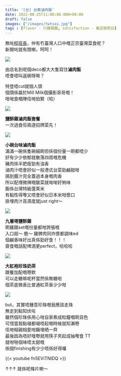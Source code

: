 ```yaml
---
title: '[台] 台蔡滷肉飯'
date: 2022-08-25T11:00:00.000+08:00
draft: false
images: ["/images/twtsai.jpg"]
tags : [flavor - 行膳積腹, satisfaction - 黃店懲罰日]
---
```


無咗[程班長](https://hidie.net/chengbanzhang/)，仲有冇臺灣人口中嘅正宗臺灣菜食呢？  
新開咗就有間喇，呵呵！   

![](/images/twtsai1.jpg)

由店名到呢個deco都大大隻寫住**滷肉飯**  
唔會唔叫返碗呀嘛？  
  
特登唔cut就個人頭  
個頭係屬於Mill Milk個攝影哥哥嘅！  
咁啱食嗰陣佢哋拍緊（哈）  

![](/images/twtsai.jpg)

**鹽酥雞滷肉飯套餐**  
一次過食佢兩道招牌菜先！  

![](/images/twtsai2.jpg)

**小碗台味滷肉飯**  
滿滿一碗係隻碗細啲但係個份量一啲都唔少  
好有少少依郁就散落四周嘅危機  
豬肉係半肥瘦勁有油香  
滷肉汁唔會好似一般港式台菜勁鹹甜咁  
搞到醬汁完全蓋過本身嘅肉香  
所以配埋微辣嘅酸菜就啱啱好夠味  
飯係台灣特級蓬萊米  
有黏性得嚟又唔會好似日本米咁漿口  
掛埋肉汁高濕度就just right～  

![](/images/twtsai3.jpg)

**九層塔鹽酥雞**  
啲雞跟set嘅份量都咁誇張嘅  
入口超～ 脆～ 
雞髀肉同炸漿都調味ed  
個鹹香味好出真係勁好食！！！  
齋食嘅話配啤酒更perfect，哈哈哈    

![](/images/twtsai4.jpg)

**大紅袍珍珠奶茶**  
跟餐加配嘅嘢飲  
可以走糖嘛呢杯當然係無糖啦  
個茶底微香比普通紅茶香少少咁  

![](/images/twtsai5.jpg)

but，其實唔鍾意珍珠嘅我應該走珠  
無走到點知伏咗  
雖然個珍珠係用心咁自家煮成粒鐘嗰啲貨色  
可惜當我點啜都啜唔起嘅時候就知瀨嘢  
佢哋相親相愛咁黐埋晒一齊  
最後因為唔好嘥嘢就用筷子夾起成抽嚟食 TT  
就咁啪個味唔太甜嘅  
係個finishing有少少唔係好得囉  

{{< youtube fn5EViTNIDQ >}}  
  
↑↑↑ 就係呢條片喇～
